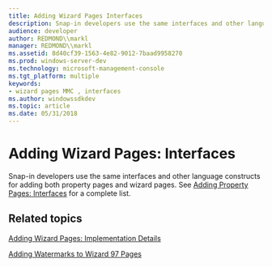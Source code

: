 ```yaml
---
title: Adding Wizard Pages Interfaces
description: Snap-in developers use the same interfaces and other language constructs for adding both property pages and wizard pages. See Adding Property Pages Interfaces for a complete list.
audience: developer
author: REDMOND\\markl
manager: REDMOND\\markl
ms.assetid: 8d40cf39-1563-4e82-9012-7baad9958270
ms.prod: windows-server-dev
ms.technology: microsoft-management-console
ms.tgt_platform: multiple
keywords:
- wizard pages MMC , interfaces
ms.author: windowssdkdev
ms.topic: article
ms.date: 05/31/2018
---
```


# Adding Wizard Pages: Interfaces

Snap-in developers use the same interfaces and other language constructs for adding both property pages and wizard pages. See [Adding Property Pages: Interfaces](adding-property-pages-interfaces.md) for a complete list.

## Related topics

<dl> <dt>

[Adding Wizard Pages: Implementation Details](adding-wizard-pages-implementation-details.md)
</dt> <dt>

[Adding Watermarks to Wizard 97 Pages](adding-watermarks-to-wizard-97-pages.md)
</dt> </dl>

 

 




